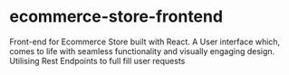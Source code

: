 # ecommerce-store-frontend
Front-end for Ecommerce Store built with React. A User interface which, comes to life with seamless functionality and visually engaging design. Utilising Rest Endpoints to full fill user requests
